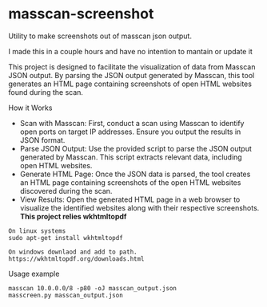 # masscan-screenshot

Utility to make screenshots out of masscan json output.

I made this in a couple hours and have no intention to mantain or update it

This project is designed to facilitate the visualization of data from Masscan JSON output.
By parsing the JSON output generated by Masscan, this tool generates an HTML page containing screenshots of open HTML websites found during the scan.

How it Works
- Scan with Masscan: First, conduct a scan using Masscan to identify open ports on target IP addresses. Ensure you output the results in JSON format.
- Parse JSON Output: Use the provided script to parse the JSON output generated by Masscan. This script extracts relevant data, including open HTML websites.
- Generate HTML Page: Once the JSON data is parsed, the tool creates an HTML page containing screenshots of the open HTML websites discovered during the scan.
- View Results: Open the generated HTML page in a web browser to visualize the identified websites along with their respective screenshots.
**This project relies wkhtmltopdf**
```
On linux systems
sudo apt-get install wkhtmltopdf

On windows downlaod and add to path.
https://wkhtmltopdf.org/downloads.html

```
Usage example
```
masscan 10.0.0.0/8 -p80 -oJ masscan_output.json
masscreen.py masscan_output.json
```
